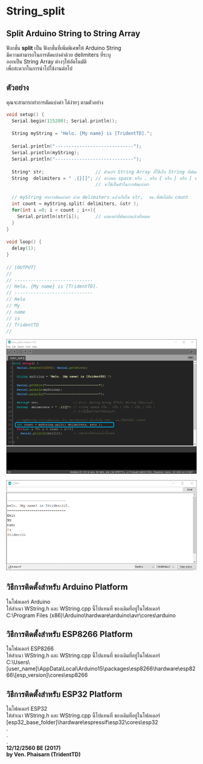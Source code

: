 # String_split
Split Arduino String to String Array  
------------------------------------  

ฟังกชั่น **split** เป็น ฟังกชั่นที่เพิ่มพิเศษให้ Arduino String  
มีความสามารถในการตัดแบ่งคำด้วย delimiters ที่ระบุ  
ออกเป็น String Array ต่างๆให้อัตโนมัติ  
เพื่อสะดวกในการนำไปใช้งานต่อไป  

ตัวอย่าง
-------
คุณจะสามารถทำการตัดแบ่งคำ ได้ง่ายๆ ตามตัวอย่าง

```c
void setup() {
  Serial.begin(115200); Serial.println();
  
  String myString = "Helo. {My name} is [TridentTD].";
  
  Serial.println("-----------------------------");
  Serial.println(myString);
  Serial.println("-----------------------------");

  String* str;                   // ตัวแปร String Array ที่ใช็เก็บ String ที่ตัดแบ่งแล้ว
  String  delimiters = " .{}[]"; // หากพบ space หรือ . หรือ { หรือ } หรือ [ หรือ ] 
                                 // จะใช้เป็นตัวในการตัดแบ่งคำ

  // myString ทำการตัดแบ่งคำ ด้วย delimiters แล้วเก็บใน str,  จน.ที่ตัดได้คือ count
  int count = myString.split( delimiters, &str ); 
  for(int i =0; i < count ; i++){
    Serial.println(str[i]);      // แสดงคำที่ตัดแบ่งแล้วทั้งหมด
  }
}

void loop() {
  delay(1);
}

// [OUTPUT]
//
// -----------------------------
// Helo. {My name} is [TridentTD].
// -----------------------------
// Helo
// My
// name
// is
// TridentTD
//
```

![Image of code compare](code_compare.png)  

![Image of result](result.png)

## วิธีการติดตั้งสำหรับ Arduino Platform  
ในโฟลเดอร์ Arduino  
ให้สำเนา WString.h และ WString.cpp นี้ไปแทนที่ ของเดิมที่อยู่ในโฟลเดอร์   
C:\Program Files (x86)\Arduino\hardware\arduino\avr\cores\arduino  

## วิธีการติดตั้งสำหรับ ESP8266 Platform  
ในโฟลเดอร์ ESP8266  
ให้สำเนา WString.h และ WString.cpp นี้ไปแทนที่ ของเดิมที่อยู่ในโฟลเดอร์   
C:\Users\\[user_name]\\AppData\Local\Arduino15\packages\esp8266\hardware\esp8266\\[esp_version]\\cores\esp8266

## วิธีการติดตั้งสำหรับ ESP32 Platform  
ในโฟลเดอร์ ESP32  
ให้สำเนา WString.h และ WString.cpp นี้ไปแทนที่ ของเดิมที่อยู่ในโฟลเดอร์  
[esp32_base_folder]\\hardware\espressif\esp32\cores\esp32  
.  
.  
.  
**12/12/2560 BE (2017)**  
**by Ven. Phaisarn (TridentTD)**  
